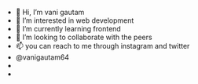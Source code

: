 - 👋 Hi, I’m vani gautam
- 👀 I’m interested in web development
- 🌱 I’m currently learning frontend 
- 💞️ I’m looking to collaborate with the peers
- 📫 you can reach to me through instagram and twitter
- @vanigautam64
- 
- 

<!---
vanigautam64/vanigautam64 is a ✨ special ✨ repository because its `README.md` (this file) appears on your GitHub profile.
You can click the Preview link to take a look at your changes.
--->
